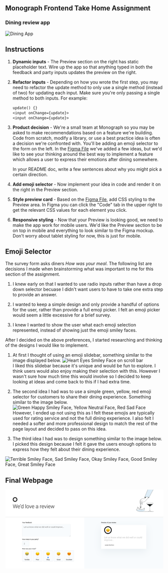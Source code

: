 ## Monograph Frontend Take Home Assignment 

### Dining review app

![Dining App](/app.png)

## Instructions

1. **Dynamic inputs** - The Preview section on the right has static placeholder text. Wire up the app so that anything typed in both the feedback and party inputs updates the preview on the right.
2. **Refactor inputs** - Depending on how you wrote the first step, you may need to refactor the update method to only use a single method (instead of two) for updating each input. Make sure you're only passing a single method to both inputs. For example:
    ```
    update() {}
    <input onChange={update}>
    <input onChange={update}>
    ```
3. **Product decision** - We're a small team at Monograph so you may be asked to make recommendations based on a feature we're building. Code from scratch, modify a library, or use a best practice idea is often a decision we're confronted with. You'll be adding an emoji selector to the form on the left. In the [Figma File](https://www.figma.com/file/jjqRhIa54hOakjjAWkpbmC/Take-home-frontend-test?node-id=0%3A1) we've added a few ideas, but we'd like to see your thinking around the best way to implement a feature which allows a user to express their emotions after dining somewhere.

    In your README doc, write a few sentences about why you might pick a certain direction.

4. **Add emoji selector** - Now implement your idea in code and render it on the right in the Preview section.
5. **Style preview card** - Based on the [Figma File](https://www.figma.com/file/jjqRhIa54hOakjjAWkpbmC/Take-home-frontend-test?node-id=0%3A1), add CSS styling to the Preview area. In Figma you can click the "Code" tab in the upper right to get the relevant CSS values for each element you click.
6. **Responsive styling** - Now that your Preview is looking good, we need to make the app work for mobile users. We'd like the Preview section to be on top in mobile and everything to look similar to the Figma mockup. Don't worry about tablet styling for now, this is just for mobile.

## Emoji Selector

The survey form asks diners *How was your meal*. The following list are decisions I made when brainstorming what was important to me for this section of the assignment. 

1) I knew early on that I wanted to use radio inputs rather than have a drop down selector becuase I didn't want users to have to take one extra step to provide an answer. 

2) I wanted to keep a simple design and only provide a handful of options for the user, rather than provide a full emoji picker. I felt an emoji picker would seem a little excessive for a brief survey.

3) I knew I wanted to show the user what each emoji selection represented, instead of showing just the emoji smiley faces. 

After I decided on the above preferences, I started researching and thinking of the designs I would like to implement. 

1) At first I thought of using an emoji slidebar, something similar to the image displayed below. 
 <img src="https://emd.diamonds/homepage/blog/images/50.jpg" alt="Heart Eyes Smiley Face on scroll bar" width="300px"> <br>
 I liked this slidebar because it's unique and would be fun to explore. I think users would also enjoy making their selection with this. However I wasn't sure how much time this would involve so I decided to keep looking at ideas and come back to this if I had extra time. 

 2) The second idea I had was to use a simple green, yellow, red emoji selector for customers to share their dining experience. Something similar to the image below.  
 <img src="https://image.shutterstock.com/image-vector/vector-illustration-facial-expressions-smiley-260nw-735337456.jpg" alt="Green Happy Smiley Face, Yellow Neutral Face, Red Sad Face" width="300px"><br>
 However, I ended up not using this as I felt these emojis are typically used for rating service and not the full dining experience. I also felt I needed a softer and more professional design to match the rest of the page layout and decided to pass on this idea.

 3) The third idea I had was to design something similar to the image below. I picked this design because I felt it gave the users enough options to express how they felt about their dining experience.
 <img src="https://www.nicereply.com/blog/wp-content/uploads/2017/11/image8.png" alt="Terrible Smiley Face, Sad Smiley Face, Okay Smiley Face, Good Smiley Face, Great Smiley Face" width="500px"> 

## Final Webpage
<img src="/public/monographreviewlaptopview.png">



